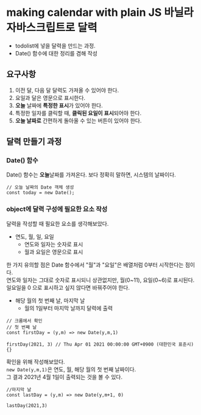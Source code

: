 # making calendar with plain JS 바닐라 자바스크립트로 달력 
- todolist에 넣을 달력을 만드는 과정.
- Date() 함수에 대한 정리를 겸해 작성

## 요구사항
1) 이전 달, 다음 달 달력도 가져올 수 있어야 한다.
2) 요일과 달은 영문으로 표시한다.
3) **오늘** 날짜에 **특정한 표시**가 있어야 한다.
4) 특정한 일자를 클릭할 때, **클릭된 요일이 표시**되어야 한다.
5) **오늘 날짜로** 간편하게 돌아올 수 있는 버튼이 있어야 한다.


## 달력 만들기 과정

### Date() 함수
Date() 함수는 **오늘**날짜를 가져온다.
보다 정확히 말하면, 시스템의 날짜이다.
```
// 오늘 날짜의 Date 객체 생성
const today = new Date();
```

### object에 달력 구성에 필요한 요소 작성
달력을 작성할 때 필요한 요소를 생각해보았다.

* 연도, 월, 일, 요일
  - 연도와 일자는 숫자로 표시
  - 월과 요일은 영문으로 표시

한 가지 유의할 점은 Date 함수에서 "월"과 "요일"은 배열처럼 0부터 시작한다는 점이다.   
연도와 일자는 그대로 숫자로 표시되니 상관없지만, 월(0~11), 요일(0~6)로 표시된다.   
일요일을 0 으로 표시하고 싶지 않다면 바꿔주어야 한다.   

* 해당 월의 첫 번째 날, 마지막 날
  - 월의 1일부터 마지막 날까지 달력에 출력

```
// 크롬에서 확인
// 첫 번째 날
const firstDay = (y,m) => new Date(y,m,1)

firstDay(2021, 3) // Thu Apr 01 2021 00:00:00 GMT+0900 (대한민국 표준시) {}
```
확인을 위해 작성해보았다.   
`new Date(y,m,1)`은 연도, 월, 해당 월의 첫 번째 날짜이다.   
그 결과 2021년 4월 1일이 출력되는 것을 볼 수 있다.   

```
//마지막 날
const lastDay = (y,m) => new Date(y,m+1, 0)

lastDay(2021,3)
```
